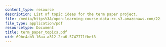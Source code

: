 ```yaml
---
content_type: resource
description: List of topic ideas for the term paper project.
file: /media/https%3A/open-learning-course-data-rc.s3.amazonaws.com/22-314j-structural-mechanics-in-nuclear-power-technology-fall-2006/69bc4ab316aaa3122ca65747771fbef8_term_paper_topics.pdf
file_type: application/pdf
resourcetype: Document
title: term_paper_topics.pdf
uid: 69bc4ab3-16aa-a312-2ca6-5747771fbef8
---
```

